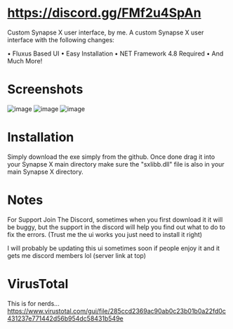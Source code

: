 # https://discord.gg/FMf2u4SpAn
Custom Synapse X user interface, by me. A custom Synapse X user interface with the following changes:
 
 • Fluxus Based UI
 • Easy Installation
 • NET Framework 4.8 Required
 • And Much More!
 
# Screenshots
![image](https://user-images.githubusercontent.com/91637802/206102501-e548baef-4669-45bf-a029-81b018f5f926.png)
![image](https://user-images.githubusercontent.com/91637802/206102530-5aadb2a2-5220-4749-b400-45628412a76b.png)
![image](https://user-images.githubusercontent.com/91637802/206102542-c5f39ad0-b265-416b-941a-3b9cb78e01b2.png)
 
# Installation
Simply download the exe simply from the github. Once done drag it into your Synapse X main directory make sure the "sxlibb.dll" file is also in your main Synapse X directory.

# Notes
For Support Join The Discord, sometimes when you first download it it will be buggy, but the support in the discord will help you find out what to do to fix the errors. (Trust me the ui works you just need to install it right)

I will probably be updating this ui sometimes soon if people enjoy it and it gets me discord members lol (server link at top)

# VirusTotal
This is for nerds... 
https://www.virustotal.com/gui/file/285ccd2369ac90ab0c23b01b0a22fd0c431237e771442d56b954dc58431b549e
